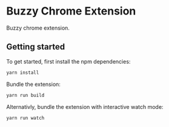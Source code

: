 # Buzzy Chrome Extension 

Buzzy chrome extension.

## Getting started

To get started, first install the npm dependencies:

```bash
yarn install
```

Bundle the extension:

```bash
yarn run build 
```

Alternativly, bundle the extension with interactive watch mode:

```bash
yarn run watch 
```

